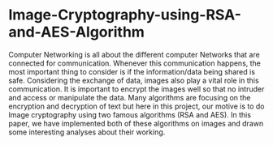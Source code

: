 # Image-Cryptography-using-RSA-and-AES-Algorithm

Computer Networking is all about the different computer Networks that are connected for communication. Whenever this communication happens, the most important thing to consider is if the information/data being shared is safe. Considering the exchange of data, images also play a vital role in this communication. It is important to encrypt the images well so that no intruder and access or manipulate the data. Many algorithms are focusing on the encryption and decryption of text but here in this project, our motive is to do Image cryptography using two famous algorithms (RSA and AES). In this paper, we have implemented both of these algorithms on images and drawn some interesting analyses about their working.
